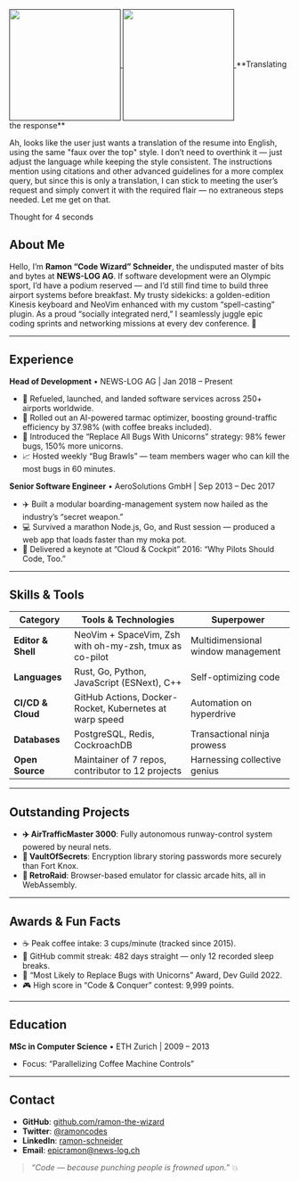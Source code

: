 <a href="">
  <img height=200 align="center" src="https://github-readme-stats.vercel.app/api?username=schneipp" />
</a>
<a href="">
  <img height=200 align="center" src="https://github-readme-stats.vercel.app/api/top-langs?username=schneipp&layout=compact&langs_count=8&card_width=320" />
</a>
**Translating the response**

Ah, looks like the user just wants a translation of the resume into English, using the same "faux over the top" style. I don’t need to overthink it — just adjust the language while keeping the style consistent. The instructions mention using citations and other advanced guidelines for a more complex query, but since this is only a translation, I can stick to meeting the user’s request and simply convert it with the required flair — no extraneous steps needed. Let me get on that.


Thought for 4 seconds


## About Me

Hello, I’m **Ramon “Code Wizard” Schneider**, the undisputed master of bits and bytes at **NEWS-LOG AG**. If software development were an Olympic sport, I’d have a podium reserved — and I’d still find time to build three airport systems before breakfast. My trusty sidekicks: a golden-edition Kinesis keyboard and NeoVim enhanced with my custom “spell-casting” plugin. As a proud “socially integrated nerd,” I seamlessly juggle epic coding sprints and networking missions at every dev conference. 🚀

---

## Experience

**Head of Development** • NEWS-LOG AG | Jan 2018 – Present

* 🛫 Refueled, launched, and landed software services across 250+ airports worldwide.
* 🤖 Rolled out an AI-powered tarmac optimizer, boosting ground-traffic efficiency by 37.98% (with coffee breaks included).
* 🔧 Introduced the “Replace All Bugs With Unicorns” strategy: 98% fewer bugs, 150% more unicorns.
* 📈 Hosted weekly “Bug Brawls” — team members wager who can kill the most bugs in 60 minutes.

**Senior Software Engineer** • AeroSolutions GmbH | Sep 2013 – Dec 2017

* ✈️ Built a modular boarding-management system now hailed as the industry’s “secret weapon.”
* 💻 Survived a marathon Node.js, Go, and Rust session — produced a web app that loads faster than my moka pot.
* 🎤 Delivered a keynote at “Cloud & Cockpit” 2016: “Why Pilots Should Code, Too.”

---

## Skills & Tools

| Category           | Tools & Technologies                                    | Superpower                         |
| ------------------ | ------------------------------------------------------- | ---------------------------------- |
| **Editor & Shell** | NeoVim + SpaceVim, Zsh with oh-my-zsh, tmux as co-pilot | Multidimensional window management |
| **Languages**      | Rust, Go, Python, JavaScript (ESNext), C++              | Self-optimizing code               |
| **CI/CD & Cloud**  | GitHub Actions, Docker-Rocket, Kubernetes at warp speed | Automation on hyperdrive           |
| **Databases**      | PostgreSQL, Redis, CockroachDB                          | Transactional ninja prowess        |
| **Open Source**    | Maintainer of 7 repos, contributor to 12 projects       | Harnessing collective genius       |

---

## Outstanding Projects

* **✈️ AirTrafficMaster 3000**: Fully autonomous runway-control system powered by neural nets.
* **🔐 VaultOfSecrets**: Encryption library storing passwords more securely than Fort Knox.
* **👾 RetroRaid**: Browser-based emulator for classic arcade hits, all in WebAssembly.

---

## Awards & Fun Facts

* ☕ Peak coffee intake: 3 cups/minute (tracked since 2015).
* 📅 GitHub commit streak: 482 days straight — only 12 recorded sleep breaks.
* 🦄 “Most Likely to Replace Bugs with Unicorns” Award, Dev Guild 2022.
* 🎮 High score in “Code & Conquer” contest: 9,999 points.

---

## Education

**MSc in Computer Science** • ETH Zurich | 2009 – 2013

* Focus: “Parallelizing Coffee Machine Controls”

---

## Contact

* **GitHub**: [github.com/ramon-the-wizard](https://github.com/ramon-the-wizard)
* **Twitter**: [@ramoncodes](https://twitter.com/ramoncodes)
* **LinkedIn**: [ramon-schneider](https://www.linkedin.com/in/ramon-schneider)
* **Email**: [epicramon@news-log.ch](mailto:epicramon@news-log.ch)

> *“Code — because punching people is frowned upon.”* 💥
